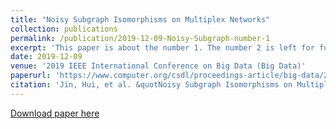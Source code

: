 ```yaml
---
title: "Noisy Subgraph Isomorphisms on Multiplex Networks"
collection: publications
permalink: /publication/2019-12-09-Noisy-Subgraph-number-1
excerpt: 'This paper is about the number 1. The number 2 is left for future work.'
date: 2019-12-09
venue: '2019 IEEE International Conference on Big Data (Big Data)'
paperurl: 'https://www.computer.org/csdl/proceedings-article/big-data/2019/09005645/1hJrOpGmfNm'
citation: 'Jin, Hui, et al. &quotNoisy Subgraph Isomorphisms on Multiplex Networks.&quot <i>2019 IEEE International Conference on Big Data (Big Data)</i>. IEEE Computer Society, 2019.'
---
```

<!-- This paper is about the number 1. The number 2 is left for future work. -->

[Download paper here](https://www.math.ucla.edu/~bertozzi/papers/HuiJin-UCLA-Final-BIGDATA2019.pdf)

<!-- Recommended citation: Your Name, You. (2009). "Paper Title Number 1." <i>Journal 1</i>. 1(1). -->

